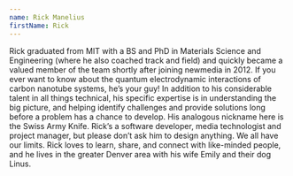 ```yaml
---
name: Rick Manelius
firstName: Rick
---
```


Rick graduated from MIT with a BS and PhD in Materials Science and Engineering (where he also coached track and field) and quickly became a valued member of the team shortly after joining newmedia in 2012. If you ever want to know about the quantum electrodynamic interactions of carbon nanotube systems, he’s your guy! In addition to his considerable talent in all things technical, his specific expertise is in understanding the big picture, and helping identify challenges and provide solutions long before a problem has a chance to develop. His analogous nickname here is the Swiss Army Knife. Rick’s a software developer, media technologist and project manager, but please don’t ask him to design anything. We all have our limits. Rick loves to learn, share, and connect with like-minded people, and he lives in the greater Denver area with his wife Emily and their dog Linus.
